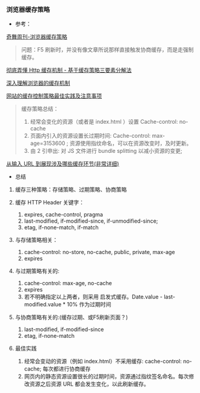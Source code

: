 ### 浏览器缓存策略

- 参考：

[奇舞周刊-浏览器缓存策略](https://mp.weixin.qq.com/s/b_vo_epjycDsGvczU6ol3Q)

> 问题：F5 刷新时，并没有像文章所说那样直接触发协商缓存，而是走强制缓存。

[彻底弄懂 Http 缓存机制 - 基于缓存策略三要素分解法](https://mp.weixin.qq.com/s/qOMO0LIdA47j3RjhbCWUEQ)

[深入理解浏览器的缓存机制](https://mp.weixin.qq.com/s/HIUtWfQg4uwvYPy9zpESNQ)

[网站的缓存控制策略最佳实践及注意事项](https://mp.weixin.qq.com/s/6uNeFgUZzVR84zuizdjjxg)

> 缓存策略总结：</br>
> 1. 经常会变化的资源（或者是 index.html ）设置 Cache-control: no-cache   </br>
> 2. 页面内引入的资源设置长过期时间: Cache-control: max-age=3153600 ; 资源使用指纹命名，可以在资源改变时，及时更新。</br>
> 3. 由 2 引申出: 对 JS 文件进行 bundle splitting 以减小资源的变更; 


[从输入 URL 到展现涉及哪些缓存环节(非常详细)](https://mp.weixin.qq.com/s/tuQ66vnipDcg_rYABfP2kA)

- 总结
1. 缓存三种策略：存储策略、过期策略、协商策略
2. 缓存 HTTP Header 关键字：
   1. expires, cache-control, pragma
   2. last-modified, if-modified-since, if-unmodified-since; 
   3. etag, if-none-match, if-match
  
3. 与存储策略相关：
   1. cache-control: no-store, no-cache, public, private, max-age
   2. expires
  
4. 与过期策略有关的: 
   1. cache-control: max-age, no-cache
   2. expires
   3. 若不明确指定以上两者，则采用 启发式缓存。Date.value - last-modified.value * 10% 作为过期时间

5. 与协商策略有关的:(缓存过期、或F5刷新页面？)
   1. last-modified, if-modified-since
   2. etag, if-none-match

6. 最佳实践
   1. 经常会变动的资源（例如 index.html）不采用缓存: cache-control: no-cache; 每次都进行协商缓存
   2. 网页内的静态资源设置很长的过期时间，资源通过指纹签名命名。每次修改资源之后资源 URL 都会发生变化，以此刷新缓存。

